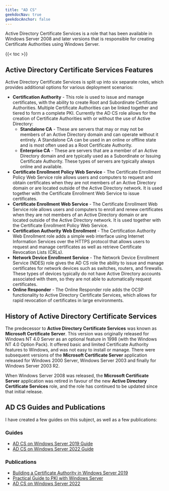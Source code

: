 ```yaml
---
title: "AD CS"
geekdocNav: true
geekdocAnchor: false
---
```


Active Directory Certificate Services is a role that has been available in Windows Server 2008 and later versions that is responsible for creating Certificate Authorities using Windows Server.

{{< toc >}}

## Active Directory Certificate Services Features ##

Active Directory Certificate Services is split up into six separate roles, which provides additional options for various deployment scenarios:

* **Certification Authority** - This role is used to issue and manage certificates, with the ability to create Root and Subordinate Certificate Authorities. Multiple Certificate Authorities can be linked together and tiered to form a complete PKI. Currently the AD CS role allows for the creation of Certificate Authorities with or without the use of Active Directory:
    * **Standalone CA** - These are servers that may or may not be members of an Active Directory domain and can operate without it entirely. A Standalone CA can be used in an online or offline state and is most often used as a Root Certificate Authority.
    * **Enterprise CA** - These are servers that are a member of an Active Directory domain and are typically used as a Subordinate or Issuing Certificate Authority. These types of servers are typically always online and available.
* **Certificate Enrollment Policy Web Service** - The Certificate Enrollment Policy Web Service role allows users and computers to request and obtain certificates when they are not members of an Active Directory domain or are located outside of the Active Directory network. It is used together with the Certificate Enrollment Web Service to issue certificates.
* **Certificate Enrollment Web Service** - The Certificate Enrollment Web Service role allows users and computers to enroll and renew certificates when they are not members of an Active Directory domain or are located outside of the Active Directory network. It is used together with the Certificate Enrollment Policy Web Service.
* **Certification Authority Web Enrollment** - The Certification Authority Web Enrollment role adds a simple web interface using Internet Information Services over the HTTPS protocol that allows users to request and manage certificates as well as retrieve Certificate Revocation Lists (CRLs).
* **Network Device Enrollment Service** - The Network Device Enrollment Service (NDES) role gives the AD CS role the ability to issue and manage certificates for network devices such as switches, routers, and firewalls. These types of devices typically do not have Active Directory accounts associated with them, so they are not able to automatically request certificates.
* **Online Responder** - The Online Responder role adds the OCSP functionality to Active Directory Certificate Services, which allows for rapid revocation of certificates in large environments.

## History of Active Directory Certificate Services ##

The predecessor to **Active Directory Certificate Services** was known as **Microsoft Certificate Server**. This version was originally released for Windows NT 4.0 Server as an optional feature in 1998 (with the Windows NT 4.0 Option Pack). It offered basic and limited Certificate Authority features to Windows, and was not easy to install or manage. There were subsequent versions of the **Microsoft Certificate Server** application released for Windows 2000 Server, Windows Server 2003 and finally for Windows Server 2003 R2.

When Windows Server 2008 was released, the **Microsoft Certificate Server** application was retired in favour of the new **Active Directory Certificate Services** role, and the role has continued to be updated since that initial release.

## AD CS Guides and Publications ##

I have created a few guides on this subject, as well as a few publications:

### Guides ###

* [AD CS on Windows Server 2019 Guide](/microsoft/windows-server/windows-server-roles-features/adcs/adcs-windows-server-2019/)
* [AD CS on Windows Server 2022 Guide](/microsoft/windows-server/windows-server-roles-features/adcs/adcs-windows-server-2022/)

### Publications ###

* [Building a Certificate Authority in Windows Server 2019](https://mjcb.io/publications/building-a-certificate-authority-in-windows-server-2019/)
* [Practical Guide to PKI with Windows Server](https://mjcb.io/publications/practical-guide-to-pki-with-windows-server/)
* [AD CS on Windows Server 2022](https://mjcb.io/publications/adcs-on-windows-server-2022/)
